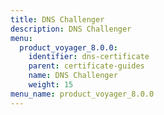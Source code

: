 ```yaml
---
title: DNS Challenger
description: DNS Challenger
menu:
  product_voyager_8.0.0:
    identifier: dns-certificate
    parent: certificate-guides
    name: DNS Challenger
    weight: 15
menu_name: product_voyager_8.0.0
---
```

